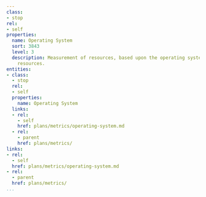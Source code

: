 ```yaml
---
class:
- stop
rel:
- self
properties:
  name: Operating System
  sort: 3843
  level: 3
  description: Measurement of resources, based upon the operating system for compute
    resources.
entities:
- class:
  - stop
  rel:
  - self
  properties:
    name: Operating System
  links:
  - rel:
    - self
    href: plans/metrics/operating-system.md
  - rel:
    - parent
    href: plans/metrics/
links:
- rel:
  - self
  href: plans/metrics/operating-system.md
- rel:
  - parent
  href: plans/metrics/
...
```

